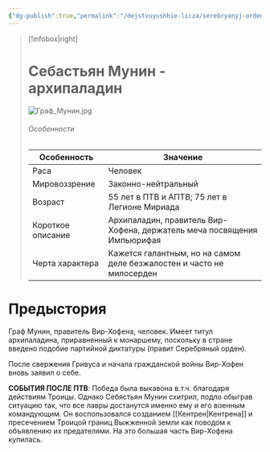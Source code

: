 ```yaml
---
{"dg-publish":true,"permalink":"/dejstvuyushhie-licza/serebryanyj-orden/graf-sebastyan-munin/","dgPassFrontmatter":true}
---
```


> [!infobox|right]
> # Себастьян Мунин - архипаладин
> ![Граф_Мунин.jpg](/img/user/%D0%93%D1%80%D0%B0%D1%84_%D0%9C%D1%83%D0%BD%D0%B8%D0%BD.jpg)
> ###### Особенности
> | Особенность | Значение |
> | ---- | ---- |
> | Раса | Человек|
> | Мировоззрение | Законно-нейтральный |
> | Возраст | 55 лет в ПТВ и АПТВ; 75 лет в Легионе Мириада|
> | Короткое описание |Архипаладин, правитель Вир-Хофена, держатель меча посвящения Импьюрифая |
> | Черта характера |Кажется галантным, но на самом деле безжалостен и часто не милосерден|

# Предыстория

Граф Мунин, правитель Вир-Хофена, человек. Имеет титул архипаладина, приравненный к монаршему, поскольку в стране введено подобие партийной диктатуры (правит Серебряный орден). 

После свержения Гривуса и начала гражданской войны Вир-Хофен вновь заявил о себе. 

**СОБЫТИЯ ПОСЛЕ ПТВ**:
Победа была выкавона в.т.ч. благодаря действиям Троицы. Однако Себястьян Мунин схитрил, подло обыграв ситуацию так, что все лавры достанутся именно ему и его военным командующим. Он воспользовался созданием [[Кентрен\|Кентрена]] и пресечением Троицой границ Выжженной земли как поводом к объявлению их предателями. На это большая часть Вир-Хофена купилась. 
